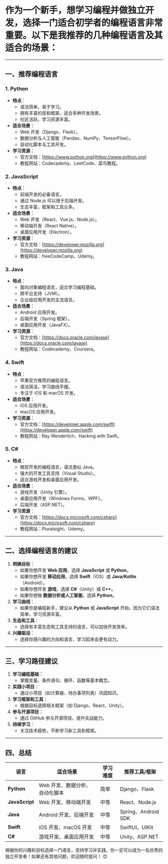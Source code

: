 # 作为一个新手，想学习编程并做独立开发，选择一门适合初学者的编程语言非常重要。以下是我推荐的几种编程语言及其适合的场景：
---
## **一、推荐编程语言**
### **1. Python**
- **特点**：
  - 语法简单，易于学习。
  - 拥有丰富的库和框架，适合多种开发场景。
  - 社区活跃，学习资源丰富。
- **适合场景**：
  - Web 开发（Django、Flask）。
  - 数据分析与人工智能（Pandas、NumPy、TensorFlow）。
  - 自动化脚本与工具开发。
- **学习资源**：
  - 官方文档：[https://www.python.org](https://www.python.org)
  - 教程网站：Codecademy、LeetCode、菜鸟教程。

### **2. JavaScript**
- **特点**：
  - 前端开发的必备语言。
  - 通过 Node.js 可以用于后端开发。
  - 生态丰富，框架和工具众多。
- **适合场景**：
  - Web 开发（React、Vue.js、Node.js）。
  - 移动端开发（React Native）。
  - 桌面应用开发（Electron）。
- **学习资源**：
  - 官方文档：[https://developer.mozilla.org](https://developer.mozilla.org)
  - 教程网站：freeCodeCamp、Udemy。

### **3. Java**
- **特点**：
  - 面向对象编程语言，适合学习编程基础。
  - 跨平台支持（JVM）。
  - 企业级应用开发的主流语言。
- **适合场景**：
  - Android 应用开发。
  - 后端开发（Spring 框架）。
  - 桌面应用开发（JavaFX）。
- **学习资源**：
  - 官方文档：[https://docs.oracle.com/javase](https://docs.oracle.com/javase)
  - 教程网站：Codecademy、Coursera。

### **4. Swift**
- **特点**：
  - 苹果官方推荐的编程语言。
  - 语法简洁，学习曲线平缓。
  - 专注于 iOS 和 macOS 开发。
- **适合场景**：
  - iOS 应用开发。
  - macOS 应用开发。
- **学习资源**：
  - 官方文档：[https://developer.apple.com/swift](https://developer.apple.com/swift)
  - 教程网站：Ray Wenderlich、Hacking with Swift。

### **5. C#**
- **特点**：
  - 微软开发的编程语言，语法类似 Java。
  - 强大的开发工具支持（Visual Studio）。
  - 适合游戏开发和桌面应用开发。
- **适合场景**：
  - 游戏开发（Unity 引擎）。
  - 桌面应用开发（Windows Forms、WPF）。
  - 后端开发（ASP.NET）。
- **学习资源**：
  - 官方文档：[https://docs.microsoft.com/csharp](https://docs.microsoft.com/csharp)
  - 教程网站：Pluralsight、Udemy。

---

## **二、选择编程语言的建议**
1. **明确目标**：
   - 如果你想开发 **Web 应用**，选择 **JavaScript** 或 **Python**。
   - 如果你想开发 **移动应用**，选择 **Swift**（iOS）或 **Java/Kotlin**（Android）。
   - 如果你想开发 **游戏**，选择 **C#**（Unity）或 **C++**。
   - 如果你想做 **数据分析或人工智能**，选择 **Python**。
2. **学习曲线**：
   - 如果你是编程新手，建议从 **Python** 或 **JavaScript** 开始，因为它们语法简单，学习资源丰富。
3. **生态和工具**：
   - 选择有丰富生态和工具支持的语言，可以加快开发效率。
4. **兴趣驱动**：
   - 选择你感兴趣的方向和语言，学习起来会更有动力。

---

## **三、学习路径建议**
1. **学习编程基础**：
   - 掌握变量、条件语句、循环、函数等基本概念。
2. **实践小项目**：
   - 通过小项目（如计算器、待办事项列表）巩固知识。
3. **学习框架和工具**：
   - 根据目标选择相关框架（如 Django、React、Unity）。
4. **参与开源项目**：
   - 通过 GitHub 参与开源项目，提升实战能力。
5. **持续学习**：
   - 关注技术趋势，不断学习新工具和框架。

---

## **四、总结**
| 语言      | 适合场景                           | 学习难度 | 推荐工具/框架         |
|-----------|------------------------------------|----------|-----------------------|
| **Python** | Web 开发、数据分析、自动化脚本     | 简单     | Django、Flask         |
| **JavaScript** | Web 开发、移动端开发         | 中等     | React、Node.js        |
| **Java**   | Android 开发、后端开发             | 中等     | Spring、Android SDK   |
| **Swift**  | iOS 开发、macOS 开发               | 中等     | SwiftUI、UIKit        |
| **C#**     | 游戏开发、桌面应用开发             | 中等     | Unity、ASP.NET        |

根据你的兴趣和目标选择一门语言，坚持学习并实践，你一定可以成为一名优秀的独立开发者！如果还有其他问题，欢迎随时提问！ 😊
